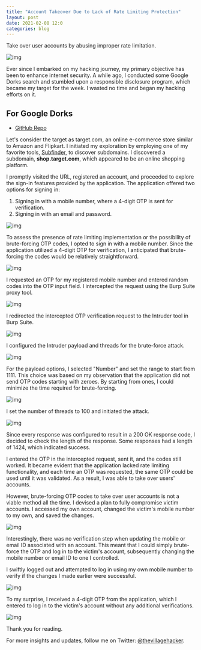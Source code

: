 ```yaml
---
title: "Account Takeover Due to Lack of Rate Limiting Protection"
layout: post
date: 2021-02-08 12:0
categories: blog
---
```


Take over user accounts by abusing improper rate limitation.

![img](/assets/images/blogs/ATO/no_rate-limit/1.webp)

Ever since I embarked on my hacking journey, my primary objective has been to enhance internet security. A while ago, I conducted some Google Dorks search and stumbled upon a responsible disclosure program, which became my target for the week. I wasted no time and began my hacking efforts on it.

## For Google Dorks

- [GitHub Repo](https://github.com/thevillagehacker/Bug-Hunting/blob/main/Dorks/Google_dorks.md)

Let's consider the target as target.com, an online e-commerce store similar to Amazon and Flipkart. I initiated my exploration by employing one of my favorite tools, [Subfinder](https://github.com/projectdiscovery/subfinder), to discover subdomains. I discovered a subdomain, **shop.target.com**, which appeared to be an online shopping platform. 

I promptly visited the URL, registered an account, and proceeded to explore the sign-in features provided by the application. The application offered two options for signing in:

1. Signing in with a mobile number, where a 4-digit OTP is sent for verification.
2. Signing in with an email and password.

![img](/assets/images/blogs/ATO/no_rate-limit/2.webp)

To assess the presence of rate limiting implementation or the possibility of brute-forcing OTP codes, I opted to sign in with a mobile number. Since the application utilized a 4-digit OTP for verification, I anticipated that brute-forcing the codes would be relatively straightforward.

![img](/assets/images/blogs/ATO/no_rate-limit/3.webp)

I requested an OTP for my registered mobile number and entered random codes into the OTP input field. I intercepted the request using the Burp Suite proxy tool.

![img](/assets/images/blogs/ATO/no_rate-limit/4.webp)

I redirected the intercepted OTP verification request to the Intruder tool in Burp Suite.

![img](/assets/images/blogs/ATO/no_rate-limit/5.webp)

I configured the Intruder payload and threads for the brute-force attack.

![img](/assets/images/blogs/ATO/no_rate-limit/6.webp)

For the payload options, I selected "Number" and set the range to start from 1111. This choice was based on my observation that the application did not send OTP codes starting with zeroes. By starting from ones, I could minimize the time required for brute-forcing.

![img](/assets/images/blogs/ATO/no_rate-limit/7.webp)

I set the number of threads to 100 and initiated the attack.

![img](/assets/images/blogs/ATO/no_rate-limit/8.webp)

Since every response was configured to result in a 200 OK response code, I decided to check the length of the response. Some responses had a length of 1424, which indicated success.

I entered the OTP in the intercepted request, sent it, and the codes still worked. It became evident that the application lacked rate limiting functionality, and each time an OTP was requested, the same OTP could be used until it was validated. As a result, I was able to take over users' accounts.

However, brute-forcing OTP codes to take over user accounts is not a viable method all the time. I devised a plan to fully compromise victim accounts. I accessed my own account, changed the victim's mobile number to my own, and saved the changes.

![img](/assets/images/blogs/ATO/no_rate-limit/9.webp)

Interestingly, there was no verification step when updating the mobile or email ID associated with an account. This meant that I could simply brute-force the OTP and log in to the victim's account, subsequently changing the mobile number or email ID to one I controlled.

I swiftly logged out and attempted to log in using my own mobile number to verify if the changes I made earlier were successful.

![img](/assets/images/blogs/ATO/no_rate-limit/10.webp)

To my surprise, I received a 4-digit OTP from the application, which I entered to log in to the victim's account without any additional verifications.

![img](/assets/images/blogs/ATO/no_rate-limit/11.webp)

Thank you for reading.

For more insights and updates, follow me on Twitter: [@thevillagehacker](https://twitter.com/thevillagehackr).